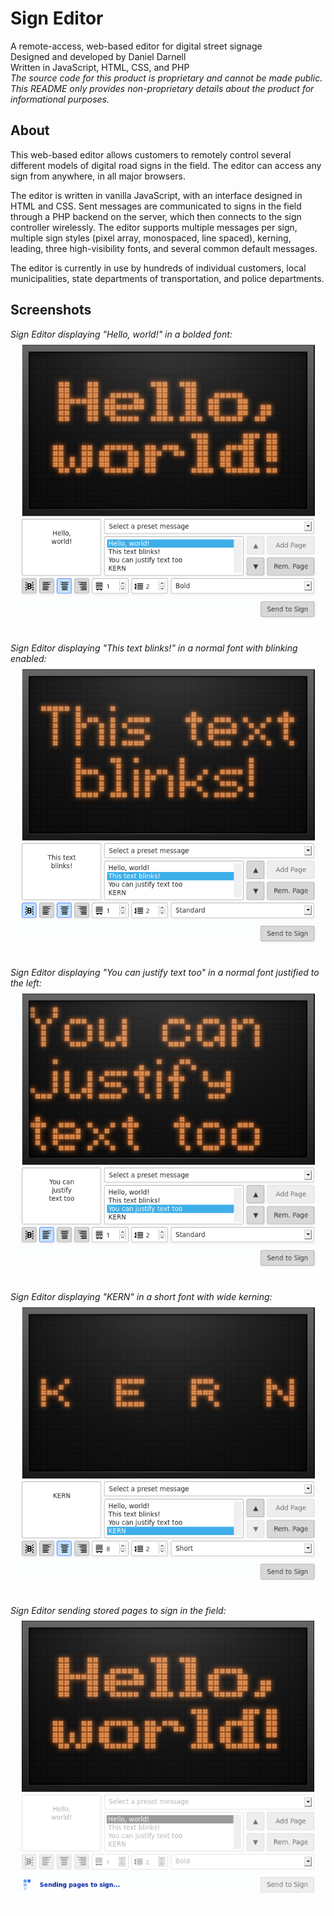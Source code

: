 # Sign Editor
A remote-access, web-based editor for digital street signage  
Designed and developed by Daniel Darnell  
Written in JavaScript, HTML, CSS, and PHP  
*The source code for this product is proprietary and cannot be made public. This README only provides non-proprietary details about the product for informational purposes.*

## About
This web-based editor allows customers to remotely control several different models of digital road signs in the field. The editor can access any sign from anywhere, in all major browsers.  
  
The editor is written in vanilla JavaScript, with an interface designed in HTML and CSS. Sent messages are communicated to signs in the field through a PHP backend on the server, which then connects to the sign controller wirelessly. The editor supports multiple messages per sign, multiple sign styles (pixel array, monospaced, line spaced), kerning, leading, three high-visibility fonts, and several common default messages.
  
The editor is currently in use by hundreds of individual customers, local municipalities, state departments of transportation, and police departments.

## Screenshots
*Sign Editor displaying "Hello, world!" in a bolded font:*  
<img src="/img/page1.png" width="550px">  
  
*Sign Editor displaying "This text blinks!" in a normal font with blinking enabled:*  
<img src="/img/page2.png" width="550px">  
  
*Sign Editor displaying "You can justify text too" in a normal font justified to the left:*  
<img src="/img/page3.png" width="550px">  
  
*Sign Editor displaying "KERN" in a short font with wide kerning:*  
<img src="/img/page4.png" width="550px">  
  
*Sign Editor sending stored pages to sign in the field:*  
<img src="/img/page1-sending.png" width="550px">
